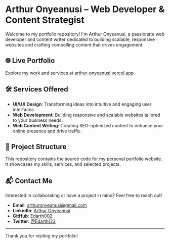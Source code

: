 # Arthur Onyeanusi – Web Developer & Content Strategist

Welcome to my portfolio repository! I'm Arthur Onyeanusi, a passionate web developer and content writer dedicated to building scalable, responsive websites and crafting compelling content that drives engagement.

## 🌐 Live Portfolio

Explore my work and services at [arthur-onyeanusi.vercel.app](https://arthur-onyeanusi.vercel.app)

## 🛠️ Services Offered

- **UI/UX Design**: Transforming ideas into intuitive and engaging user interfaces.
- **Web Development**: Building responsive and scalable websites tailored to your business needs.
- **Web Content Writing**: Creating SEO-optimized content to enhance your online presence and drive traffic.

## 📂 Project Structure

This repository contains the source code for my personal portfolio website. It showcases my skills, services, and selected projects.

## 📬 Contact Me

Interested in collaborating or have a project in mind? Feel free to reach out!

- **Email**: arthuronyeanusi@gmail.com
- **LinkedIn**: [Arthur Onyeanusi](https://ng.linkedin.com/in/arthur-onyeanusi-30a102247)
- **GitHub**: [Edarth002](https://github.com/Edarth002)
- **Twitter**: [@Edarth123](https://twitter.com/Edarth123)

---

Thank you for visiting my portfolio!
